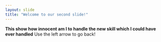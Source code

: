 ```yaml
---
layout: slide
title: "Welcome to our second slide!"
---
```

**This show how innocent am I to handle the new skill which I could have ever handled**
Use the left arrow to go back!
